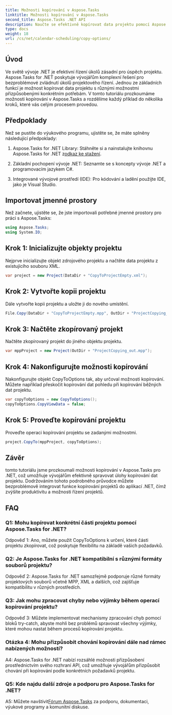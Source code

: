 ```yaml
---
title: Možnosti kopírování v Aspose.Tasks
linktitle: Možnosti kopírování v Aspose.Tasks
second_title: Aspose.Tasks .NET API
description: Naučte se efektivně kopírovat data projektu pomocí Aspose.Tasks for .NET. Vylepšete své aplikace .NET pomocí výkonných možností řízení projektů.
type: docs
weight: 18
url: /cs/net/calendar-scheduling/copy-options/
---
```

## Úvod

Ve světě vývoje .NET je efektivní řízení úkolů zásadní pro úspěch projektu. Aspose.Tasks for .NET poskytuje vývojářům komplexní řešení pro bezproblémové zvládnutí úkolů projektového řízení. Jednou ze základních funkcí je možnost kopírovat data projektu s různými možnostmi přizpůsobenými konkrétním potřebám. V tomto tutoriálu prozkoumáme možnosti kopírování v Aspose.Tasks a rozdělíme každý příklad do několika kroků, které vás celým procesem provedou.

## Předpoklady

Než se pustíte do výukového programu, ujistěte se, že máte splněny následující předpoklady:

1.  Aspose.Tasks for .NET Library: Stáhněte si a nainstalujte knihovnu Aspose.Tasks for .NET z[odkaz ke stažení](https://releases.aspose.com/tasks/net/).
   
2. Základní pochopení vývoje .NET: Seznamte se s koncepty vývoje .NET a programovacím jazykem C#.

3. Integrované vývojové prostředí (IDE): Pro kódování a ladění použijte IDE, jako je Visual Studio.

## Importovat jmenné prostory

Než začnete, ujistěte se, že jste importovali potřebné jmenné prostory pro práci s Aspose.Tasks:

```csharp
using Aspose.Tasks;
using System.IO;


```

## Krok 1: Inicializujte objekty projektu

Nejprve inicializujte objekt zdrojového projektu a načtěte data projektu z existujícího souboru XML.

```csharp
var project = new Project(DataDir + "CopyToProjectEmpty.xml");
```

## Krok 2: Vytvořte kopii projektu

Dále vytvořte kopii projektu a uložte ji do nového umístění.

```csharp
File.Copy(DataDir + "CopyToProjectEmpty.mpp", OutDir + "ProjectCopying_out.mpp", true);
```

## Krok 3: Načtěte zkopírovaný projekt

Načtěte zkopírovaný projekt do jiného objektu projektu.

```csharp
var mppProject = new Project(OutDir + "ProjectCopying_out.mpp");
```

## Krok 4: Nakonfigurujte možnosti kopírování

Nakonfigurujte objekt CopyToOptions tak, aby určoval možnosti kopírování. Můžete například přeskočit kopírování dat pohledu při kopírování běžných dat projektu.

```csharp
var copyToOptions = new CopyToOptions();
copyToOptions.CopyViewData = false;
```

## Krok 5: Proveďte kopírování projektu

Proveďte operaci kopírování projektu se zadanými možnostmi.

```csharp
project.CopyTo(mppProject, copyToOptions);
```

## Závěr

tomto tutoriálu jsme prozkoumali možnosti kopírování v Aspose.Tasks pro .NET, což umožňuje vývojářům efektivně spravovat úlohy kopírování dat projektu. Dodržováním tohoto podrobného průvodce můžete bezproblémově integrovat funkce kopírování projektů do aplikací .NET, čímž zvýšíte produktivitu a možnosti řízení projektů.

## FAQ

### Q1: Mohu kopírovat konkrétní části projektu pomocí Aspose.Tasks for .NET?

Odpověď 1: Ano, můžete použít CopyToOptions k určení, které části projektu zkopírovat, což poskytuje flexibilitu na základě vašich požadavků.

### Q2: Je Aspose.Tasks for .NET kompatibilní s různými formáty souborů projektu?

Odpověď 2: Aspose.Tasks for .NET samozřejmě podporuje různé formáty projektových souborů včetně MPP, XML a dalších, což zajišťuje kompatibilitu v různých prostředích.

### Q3: Jak mohu zpracovat chyby nebo výjimky během operací kopírování projektu?

Odpověď 3: Můžete implementovat mechanismy zpracování chyb pomocí bloků try-catch, abyste mohli bez problémů spravovat všechny výjimky, které mohou nastat během procesů kopírování projektu.

### Otázka 4: Mohu přizpůsobit chování kopírování dále nad rámec nabízených možností?

A4: Aspose.Tasks for .NET nabízí rozsáhlé možnosti přizpůsobení prostřednictvím svého rozhraní API, což umožňuje vývojářům přizpůsobit chování při kopírování podle konkrétních požadavků projektu.

### Q5: Kde najdu další zdroje a podporu pro Aspose.Tasks for .NET?

 A5: Můžete navštívit[Fórum Aspose.Tasks](https://forum.aspose.com/c/tasks/15) za podporu, dokumentaci, výukové programy a komunitní diskuse.